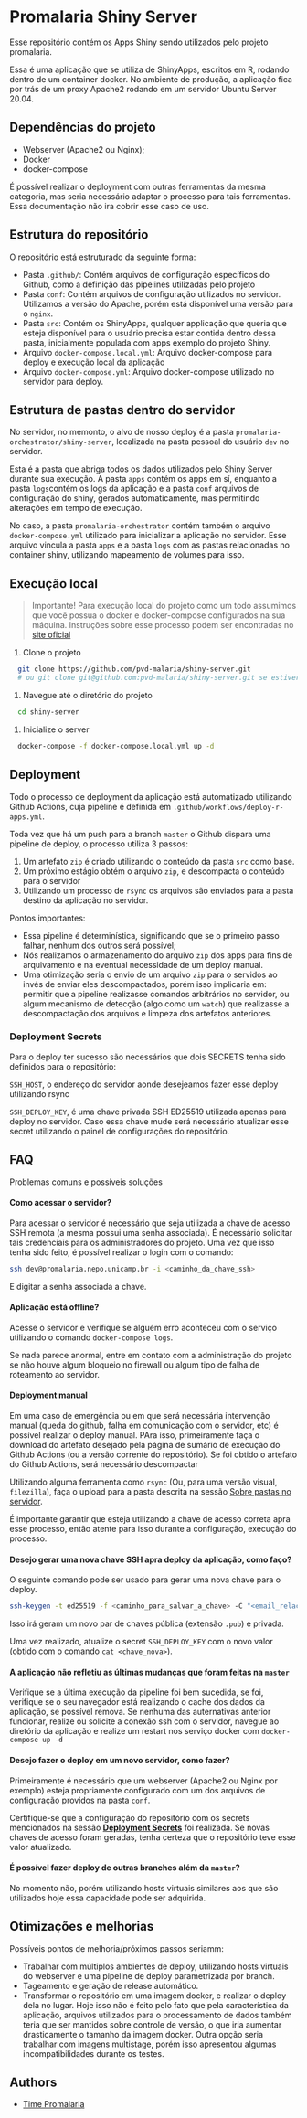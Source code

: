 # Promalaria Shiny Server

Esse repositório contém os Apps Shiny sendo utilizados pelo projeto promalaria.

Essa é uma aplicação que se utiliza de ShinyApps, escritos em R, rodando dentro de um container docker. No ambiente de produção, a aplicação fica por trás de um proxy Apache2 rodando em um servidor Ubuntu Server 20.04. 

## Dependências do projeto

- Webserver (Apache2 ou Nginx);
- Docker
- docker-compose

É possível realizar o deployment com outras ferramentas da mesma categoria, mas seria necessário adaptar o processo para tais ferramentas. Essa documentação não ira cobrir esse caso de uso.

## Estrutura do repositório

O repositório está estruturado da seguinte forma:

- Pasta `.github/`: Contém arquivos de configuração específicos do Github, como a definição das pipelines utilizadas pelo projeto
- Pasta `conf`: Contém arquivos de configuração utilizados no servidor. Utilizamos a versão do Apache, porém está disponível uma versão para o `nginx`.
- Pasta `src`: Contém os ShinyApps, qualquer applicação que queria que esteja disponível para o usuário precisa estar contida dentro dessa pasta, inicialmente populada com apps exemplo do projeto Shiny.
- Arquivo `docker-compose.local.yml`: Arquivo docker-compose para deploy e execução local da aplicação
- Arquivo `docker-compose.yml`: Arquivo docker-compose utilizado no servidor para deploy.


## Estrutura de pastas dentro do servidor

No servidor, no memonto, o alvo de nosso deploy é a pasta `promalaria-orchestrator/shiny-server`, localizada na pasta pessoal do usuário `dev` no servidor.

Esta é a pasta que abriga todos os dados utilizados pelo Shiny Server durante sua execução. A pasta `apps` contém os apps em sí, enquanto a pasta `logs`contém os logs da aplicação e a pasta `conf` arquivos de configuração do shiny, gerados automaticamente, mas permitindo alterações em tempo de execução.

No caso, a pasta `promalaria-orchestrator` contém também o arquivo `docker-compose.yml` utilizado para inicializar a aplicação no servidor. Esse arquivo vincula a pasta `apps` e a pasta `logs` com as pastas relacionadas no container shiny, utilizando mapeamento de volumes para isso. 

## Execução local

> Importante! Para execução local do projeto como um todo assumimos que você possua o docker e docker-compose configurados na sua máquina. Instruções sobre esse processo podem ser encontradas no [site oficial](https://docs.docker.com/engine/install/) 

1. Clone o projeto

```bash
  git clone https://github.com/pvd-malaria/shiny-server.git 
  # ou git clone git@github.com:pvd-malaria/shiny-server.git se estiver usando SSH
```

1. Navegue até o diretório do projeto

```bash
  cd shiny-server
```

1. Inicialize o server

```bash
  docker-compose -f docker-compose.local.yml up -d
```

## Deployment

Todo o processo de deployment da aplicação está automatizado utilizando Github Actions, cuja pipeline é definida em `.github/workflows/deploy-r-apps.yml`.

Toda vez que há um push para a branch `master` o Github dispara uma pipeline de deploy, o processo utiliza 3 passos:

1. Um artefato `zip` é criado utilizando o conteúdo da pasta `src` como base.
2. Um próximo estágio obtém o arquivo `zip`, e descompacta o conteúdo para o servidor
3. Utilizando um processo de `rsync` os arquivos são enviados para a pasta destino da aplicação no servidor.

Pontos importantes:

- Essa pipeline é determinística, significando que se o primeiro passo falhar, nenhum dos outros será possível;
- Nós realizamos o armazenamento do arquivo `zip` dos apps para fins de arquivamento e na eventual necessidade de um deploy manual.
- Uma otimização seria o envio de um arquivo `zip` para o servidos ao invés de enviar eles descompactados, porém isso implicaria em: permitir que a pipeline realizasse comandos arbitrários no servidor, ou algum mecanismo de detecção (algo como um `watch`) que realizasse a descompactação dos arquivos e limpeza dos artefatos anteriores.

### Deployment Secrets

Para o deploy ter sucesso são necessários que dois SECRETS tenha sido definidos para o repositório:

`SSH_HOST`, o endereço do servidor aonde desejeamos fazer esse deploy utilizando rsync

`SSH_DEPLOY_KEY`, é uma chave privada SSH ED25519 utilizada apenas para deploy no servidor. Caso essa chave mude será necessário atualizar esse secret utilizando o painel de configurações do repositório.

## FAQ

Problemas comuns e possíveis soluções

#### Como acessar o servidor?

Para acessar o servidor é necessário que seja utilizada a chave de acesso SSH remota (a mesma possui uma senha associada). É necessário solicitar tais credenciais para os administradores do projeto. Uma vez que isso tenha sido feito, é possível realizar o login com o comando:

```bash
ssh dev@promalaria.nepo.unicamp.br -i <caminho_da_chave_ssh>
```

E digitar a senha associada a chave.

#### Aplicação está offline?

Acesse o servidor e verifique se alguém erro aconteceu com o serviço utilizando o comando `docker-compose logs`.

Se nada parece anormal, entre em contato com a administração do projeto se não houve algum bloqueio no firewall ou algum tipo de falha de roteamento ao servidor.

#### Deployment manual

Em uma caso de emergência ou em que será necessária intervenção manual (queda do github, falha em comunicação com o servidor, etc) é possível realizar o deploy manual. PAra isso, primeiramente faça o download do artefato desejado pela página de sumário de execução do Github Actions (ou a versão corrente do repositório). Se foi obtido o artefato do Github Actions, será necessário descompactar

Utilizando alguma ferramenta como `rsync` (Ou, para uma versão visual, `filezilla`), faça o upload para a pasta descrita na sessão [Sobre pastas no servidor](#estrutura-de-pastas-dentro-do-servidor).

É importante garantir que esteja utilizando a chave de acesso correta apra esse processo, então atente para isso durante a configuração, execução do processo.

#### Desejo gerar uma nova chave SSH apra deploy da aplicação, como faço?

O seguinte comando pode ser usado para gerar uma nova chave para o deploy.

```bash
ssh-keygen -t ed25519 -f <caminho_para_salvar_a_chave> -C "<email_relacionado_a_chave>"
```

Isso irá geram um novo par de chaves pública (extensão `.pub`) e privada.

Uma vez realizado, atualize o secret `SSH_DEPLOY_KEY` com o novo valor (obtido com o comando `cat <chave_nova>`).

#### A aplicação não refletiu as últimas mudanças que foram feitas na `master`

Verifique se a última execução da pipeline foi bem sucedida, se foi, verifique se o seu navegador está realizando o cache dos dados da aplicação, se possível remova. Se nenhuma das auternativas anterior funcionar, realize ou solicite a conexão ssh com o servidor, navegue ao diretório da aplicação e realize um restart nos serviço docker com `docker-compose up -d`

#### Desejo fazer o deploy em um novo servidor, como fazer?

Primeiramente é necessário que um webserver (Apache2 ou Nginx por exemplo) esteja propriamente configurado com um dos arquivos de configuração providos na pasta `conf`.

Certifique-se que a configuração do repositório com os secrets mencionados na sessão [**Deployment Secrets**](#deployment-secrets) foi realizada. Se novas chaves de acesso foram geradas, tenha certeza que o repositório teve esse valor atualizado.

#### É possível fazer deploy de outras branches além da `master`?

No momento não, porém utilizando hosts virtuais similares aos que são utilizados hoje essa capacidade pode ser adquirida.

## Otimizações e melhorias

Possíveis pontos de melhoria/próximos passos seriamm:

- Trabalhar com múltiplos ambientes de deploy, utilizando hosts virtuais do webserver e uma pipeline de deploy parametrizada por branch.
- Tageamento e geração de release automático.
- Transformar o repositório em uma imagem docker, e realizar o deploy dela no lugar. Hoje isso não é feito pelo fato que pela característica da aplicação, arquivos utilizados para o processamento de dados também teria que ser mantidos sobre controle de versão, o que iria aumentar drasticamente o tamanho da imagem docker. Outra opção seria trabalhar com imagens multistage, porém isso apresentou algumas incompatibilidades durante os testes.

## Authors

- [Time Promalaria](https://github.com/pvd-malaria)

